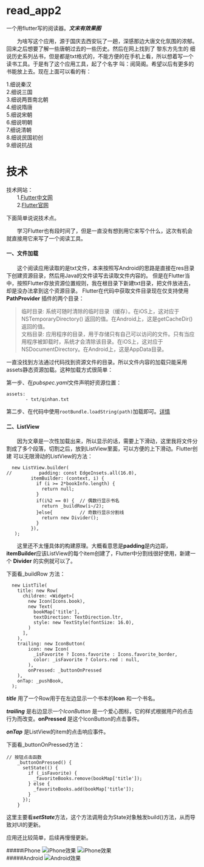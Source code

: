 # read_app2
一个用flutter写的阅读器。***文末有效果图***

&emsp;&emsp;为啥写这个应用，源于国庆去西安玩了一趟，深感那边大唐文化氛围的浓郁。回来之后想要了解一些唐朝过去的一些历史。然后在网上找到了 
黎东方先生的 细说历史系列丛书，但是都是txt格式的，不能方便的在手机上看，所以想着写一个读书工具。于是有了这个应用工具，起了个名字
叫：阅简阁。希望以后有更多的书能放上去。现在上面可以看的有：

  1.细说秦汉 <br />
  2.细说三国 <br />
  3.细说两晋南北朝 <br />
  4.细说隋唐 <br />
  5.细说宋朝 <br />
  6.细说明朝 <br />
  7.细说清朝 <br />
  8.细说民国初创 <br />
  9.细说抗战  <br />
 
 
 # 技术
 
 技术网站：<br />
 &emsp;&emsp;1.[Flutter中文网](https://flutterchina.club)<br />
 &emsp;&emsp;2.[Flutter官网](https://flutter.io/get-started/install/)<br />


 下面简单说说技术点。
 
 &emsp;&emsp;学习Flutter也有段时间了，但是一直没有想到用它来写个什么，这次有机会就直接用它来写了一个阅读工具。
 
 #### 一、文件加载
 
 &emsp;&emsp;这个阅读应用读取的是txt文件，本来按照写Android的思路是直接在res目录下创建资源目录，然后用Java的文件读写去读取文件内容的。
 但是在Flutter当中，按照Flutter存放资源位置规则，我在根目录下新建txt目录，把文件放进去，却是没办法拿到这个资源目录。
 Flutter在代码中获取文件目录现在仅支持使用**PathProvider** 插件的两个目录：
 >临时目录: 系统可随时清除的临时目录（缓存）。在iOS上，这对应于NSTemporaryDirectory() 返回的值。在Android上，这是getCacheDir()返回的值。<br />
 >文档目录: 应用程序的目录，用于存储只有自己可以访问的文件。只有当应用程序被卸载时，系统才会清除该目录。在iOS上，这对应于NSDocumentDirectory。在Android上，这是AppData目录。
 
 一直没找到方法通过代码找到资源文件的目录。所以文件内容的加载只能采用assets静态资源加载。这种加载方式很简单：
 
 第一步、在*pubspec.yaml*文件声明好资源位置：<br />
 ```
 assets:
        - txt/qinhan.txt
 ```
 
 第二步、在代码中使用```rootBundle.loadString(path)```加载即可。[详情](https://flutterchina.club/assets-and-images/)
 
 
 #### 二、ListView
 
 &emsp;&emsp;因为文章是一次性加载出来，所以显示的话，需要上下滑动，这里我将文件分割成了多个段落，切割之后，放到ListView里面，可以方便的上下滑动。Flutter创建
 可以无限滑动的ListView的方法：
 ```
   new ListView.builder(
//          padding: const EdgeInsets.all(16.0),
          itemBuilder: (context, i) {
            if (i >= 2*bookInfo.length) {
              return null;
            }
            if(i%2 == 0) {  // 偶数行显示书名
              return _buildRow(i~/2);
            }else{          // 奇数行显示分割线
              return new Divider();
            }
          }),
    );
 ```
 
 &emsp;&emsp;这里还不太懂具体的构建原理。大概看意思是**padding**是内边距，**itemBuilder**应该ListView的每个item创建了，Flutter中分割线很好使用，新建一个
 **Divider** 的实例就可以了。 <br />
 
 下面看_buildRow 方法：<br />
 
  ```
    new ListTile(
      title: new Row(
        children: <Widget>[
          new Icon(Icons.book),
          new Text(
            bookMap['title'],
            textDirection: TextDirection.ltr,
            style: new TextStyle(fontSize: 16.0),
          )
        ],
      ),
      trailing: new IconButton(
          icon: new Icon(
            _isFavorite ? Icons.favorite : Icons.favorite_border,
            color: _isFavorite ? Colors.red : null,
          ),
          onPressed: _buttonOnPressed
      ),
      onTap: _pushBook,
    );
  ```
 ***title*** 用了一个Row用于在左边显示一个书本的**Icon** 和一个书名。
 
 ***trailing*** 是右边显示一个*IconButton* 是一个爱心图标，它的样式根据用户的点击行为而改变。**onPressed** 是这个IconButton的点击事件。
 
 ***onTap*** 是ListView的item的点击响应事件。
 <br />
 
下面看_buttonOnPressed方法：
```
// 按钮点击函数
    _buttonOnPressed() {
      setState(() {
        if (_isFavorite) {
          _favoriteBooks.remove(bookMap['title']);
        } else {
          _favoriteBooks.add(bookMap['title']);
        }
      });
    }
```

这里主要看***setState***方法，这个方法调用会为State对象触发build()方法，从而导致对UI的更新。 

应用还比较简单，后续再慢慢更新。<br />

#####iPhone
 ![iPhone效果](https://github.com/linguanghua/read_app2/blob/master/app_file/iphone-1.png "Android效果")
 ![iPhone效果](https://github.com/linguanghua/read_app2/blob/master/app_file/iphone-2.png "Android效果")
 <br />
 #####Android
 ![Android效果](https://github.com/linguanghua/read_app2/blob/master/app_file/android-1.png "Android效果")
 
 
